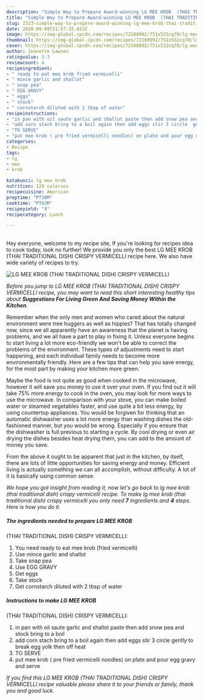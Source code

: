 ```yaml
---
description: "Simple Way to Prepare Award-winning LG MEE KROB  (THAI TRADITIONAL DISH) CRISPY VERMICELLI"
title: "Simple Way to Prepare Award-winning LG MEE KROB  (THAI TRADITIONAL DISH) CRISPY VERMICELLI"
slug: 2223-simple-way-to-prepare-award-winning-lg-mee-krob-thai-traditional-dish-crispy-vermicelli
date: 2020-09-09T21:57:15.653Z
image: https://img-global.cpcdn.com/recipes/72188992/751x532cq70/lg-mee-krob-thai-traditional-dish-crispy-vermicelli-recipe-main-photo.jpg
thumbnail: https://img-global.cpcdn.com/recipes/72188992/751x532cq70/lg-mee-krob-thai-traditional-dish-crispy-vermicelli-recipe-main-photo.jpg
cover: https://img-global.cpcdn.com/recipes/72188992/751x532cq70/lg-mee-krob-thai-traditional-dish-crispy-vermicelli-recipe-main-photo.jpg
author: Jeanette Lawson
ratingvalue: 3.3
reviewcount: 4
recipeingredient:
- " ready to eat mee krob fried vermicelli"
- " mince garlic and shallot"
- " snap pea"
- " EGG GRAVY"
- " eggs"
- " stock"
- " cornstarch diluted with 2 tbsp of water"
recipeinstructions:
- "in pan with oil saute garlic and shallot paste then add snow pea and stock bring to a boil"
- "add corn stach bring to a boil again then add eggs stir 3 circle  gently to break egg yolk then off heat"
- "TO SERVE"
- "put mee krob ( pre fried vermicelli noodles) on plate and pour egg gravy and serve"
categories:
- Recipe
tags:
- lg
- mee
- krob

katakunci: lg mee krob 
nutrition: 129 calories
recipecuisine: American
preptime: "PT30M"
cooktime: "PT43M"
recipeyield: "4"
recipecategory: Lunch

---
```

<br>
Hey everyone, welcome to my recipe site, If you're looking for recipes idea to cook today, look no further! We provide you only the best LG MEE KROB 
(THAI TRADITIONAL DISH)
CRISPY VERMICELLI recipe here. We also have wide variety of recipes to try.
<br>


![LG MEE KROB 
(THAI TRADITIONAL DISH)
CRISPY VERMICELLI](https://img-global.cpcdn.com/recipes/72188992/751x532cq70/lg-mee-krob-thai-traditional-dish-crispy-vermicelli-recipe-main-photo.jpg)

<i>Before you jump to LG MEE KROB 
(THAI TRADITIONAL DISH)
CRISPY VERMICELLI recipe, you may want to read this short interesting healthy tips about 
<strong>Suggestions For Living Green And Saving Money Within the Kitchen</strong>.</i>
</br>

Remember when the only men and women who cared about the natural environment were tree huggers as well as hippies? That has totally changed now, since we all apparently have an awareness that the planet is having problems, and we all have a part to play in fixing it. Unless everyone begins to start living a lot more eco-friendly we won't be able to correct the problems of the environment. These types of adjustments need to start happening, and each individual family needs to become more environmentally friendly. Here are a few tips that can help you save energy, for the most part by making your kitchen more green.

Maybe the food is not quite as good when cooked in the microwave, however it will save you money to use it over your oven. If you find out it will take 75% more energy to cook in the oven, you may look for more ways to use the microwave. In comparison with your stove, you can make boiled water or steamed vegetables faster, and use quite a bit less energy, by using countertop appliances. You would be forgiven for thinking that an automatic dishwasher uses a lot more energy than washing dishes the old-fashioned manner, but you would be wrong. Especially if you ensure that the dishwasher is full previous to starting a cycle. By cool drying or even air drying the dishes besides heat drying them, you can add to the amount of money you save.

From the above it ought to be apparent that just in the kitchen, by itself, there are lots of little opportunities for saving energy and money. Efficient living is actually something we can all accomplish, without difficulty. A lot of it is basically using common sense.


<i>We hope you got insight from reading it, now let's go back to lg mee krob 
(thai traditional dish)
crispy vermicelli recipe. To make lg mee krob 
(thai traditional dish)
crispy vermicelli you only need <strong>7</strong> ingredients and <strong>4</strong> steps. Here is how you do it.
</i>

##### The ingredients needed to prepare LG MEE KROB 
(THAI TRADITIONAL DISH)
CRISPY VERMICELLI:

1. You need  ready to eat mee krob (fried vermicelli)
1. Use  mince garlic and shallot
1. Take  snap pea
1. Use  EGG GRAVY
1. Get  eggs
1. Take  stock
1. Get  cornstarch diluted with 2 tbsp of water


##### Instructions to make LG MEE KROB 
(THAI TRADITIONAL DISH)
CRISPY VERMICELLI:

1. in pan with oil saute garlic and shallot paste then add snow pea and stock bring to a boil
1. add corn stach bring to a boil again then add eggs stir 3 circle  gently to break egg yolk then off heat
1. TO SERVE
1. put mee krob ( pre fried vermicelli noodles) on plate and pour egg gravy and serve


<i>If you find this LG MEE KROB 
(THAI TRADITIONAL DISH)
CRISPY VERMICELLI recipe valuable please share it to your friends or family, thank you and good luck.</i>
